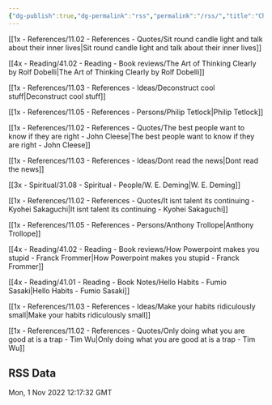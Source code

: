 ```yaml
---
{"dg-publish":true,"dg-permalink":"rss","permalink":"/rss/","title":"Changelog for RSS","dgShowBacklinks":false}
---
```




[[1x - References/11.02 - References - Quotes/Sit round candle light and talk about their inner lives\|Sit round candle light and talk about their inner lives]]

[[4x - Reading/41.02 - Reading - Book reviews/The Art of Thinking Clearly by Rolf Dobelli\|The Art of Thinking Clearly by Rolf Dobelli]]

[[1x - References/11.03 - References - Ideas/Deconstruct cool stuff\|Deconstruct cool stuff]]

[[1x - References/11.05 - References - Persons/Philip Tetlock\|Philip Tetlock]]

[[1x - References/11.02 - References - Quotes/The best people want to know if they are right - John Cleese\|The best people want to know if they are right - John Cleese]]

[[1x - References/11.03 - References - Ideas/Dont read the news\|Dont read the news]]

[[3x - Spiritual/31.08 - Spiritual - People/W. E. Deming\|W. E. Deming]]

[[1x - References/11.02 - References - Quotes/It isnt talent its continuing - Kyohei Sakaguchi\|It isnt talent its continuing - Kyohei Sakaguchi]]

[[1x - References/11.05 - References - Persons/Anthony Trollope\|Anthony Trollope]]

[[4x - Reading/41.02 - Reading - Book reviews/How Powerpoint makes you stupid - Franck Frommer\|How Powerpoint makes you stupid - Franck Frommer]]

[[4x - Reading/41.01 - Reading - Book Notes/Hello Habits - Fumio Sasaki\|Hello Habits - Fumio Sasaki]]

[[1x - References/11.03 - References - Ideas/Make your habits ridiculously small\|Make your habits ridiculously small]]

[[1x - References/11.02 - References - Quotes/Only doing what you are good at is a trap - Tim Wu\|Only doing what you are good at is a trap - Tim Wu]]


## RSS Data
<div class='date'>Mon, 1 Nov 2022 12:17:32 GMT</div>
